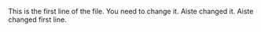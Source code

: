 This is the first line of the file. You need to change it. Aiste changed it.
Aiste changed first line.